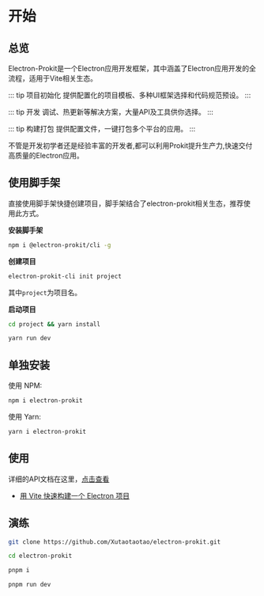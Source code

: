 # 开始

## 总览

Electron-Prokit是一个Electron应用开发框架，其中涵盖了Electron应用开发的全流程，适用于Vite相关生态。

::: tip 项目初始化
提供配置化的项目模板、多种UI框架选择和代码规范预设。
:::

::: tip 开发
调试、热更新等解决方案，大量API及工具供你选择。
:::

::: tip 构建打包
提供配置文件，一键打包多个平台的应用。
:::

不管是开发初学者还是经验丰富的开发者,都可以利用Prokit提升生产力,快速交付高质量的Electron应用。

## 使用脚手架

直接使用脚手架快捷创建项目，脚手架结合了electron-prokit相关生态，推荐使用此方式。

**安装脚手架**

```bash
npm i @electron-prokit/cli -g
```

**创建项目**


```bash
electron-prokit-cli init project
```

其中`project`为项目名。

**启动项目**
```bash
cd project && yarn install

yarn run dev
```


## 单独安装

使用 NPM:

```bash
npm i electron-prokit
```
使用 Yarn:

```bash
yarn i electron-prokit
```

## 使用

详细的API文档在这里，<a href="https://xutaotaotao.github.io/electron-prokit/zh" target="_blank">点击查看</a>

- <a href="https://xutaotaotao.github.io/electron-prokit/zh/tutorials/create-vite-electron-service.html" target="_blank">用 Vite 快速构建一个 Electron 项目</a>


## 演练

```bash
git clone https://github.com/Xutaotaotao/electron-prokit.git

cd electron-prokit

pnpm i 

pnpm run dev

```